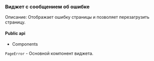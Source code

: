 ### Виджет с сообщением об ошибке

Описание: Отображает ошибку страницы и позволяет перезагрузить страницу.

#### Public api

-   Components

`PageError` - Основной компонент виджета.
